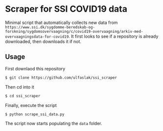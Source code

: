 # Scraper for SSI COVID19 data

Minimal script that automatically collects new data from `https://www.ssi.dk/sygdomme-beredskab-og-forskning/sygdomsovervaagning/c/covid19-overvaagning/arkiv-med-overvaagningsdata-for-covid19`.
It first looks to see if a repository is already downloaded, then downloads it if not.

## Usage

First downlaod this repository
```bash
$ git clone https://github.com/ulfaslak/ssi_scraper
```

Then cd into it
```bash
$ cd ssi_scraper
```

Finally, execute the script
```bash
$ python scrape_ssi_data.py
```

The script now starts populating the `data` folder.